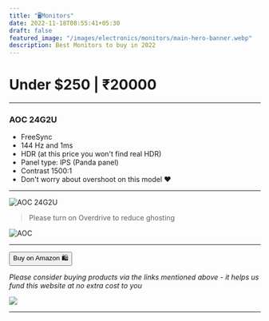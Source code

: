 ```yaml
---
title: "🖥️Monitors"
date: 2022-11-18T08:55:41+05:30
draft: false
featured_image: "/images/electronics/monitors/main-hero-banner.webp"
description: Best Monitors to buy in 2022
---
```

<link rel="stylesheet" href="/styles.css">

# Under $250 | ₹20000
___

### AOC 24G2U

- FreeSync
- 144 Hz and 1ms
- HDR (at this price you won't find real HDR)
- Panel type: IPS (Panda panel)
- Contrast 1500:1
- Don't worry about overshoot on this model ❤️
___

![AOC 24G2U](/images/electronics/monitors/aoc_24g2u.webp)

> Please turn on Overdrive to reduce ghosting 

![AOC](/images/electronics/monitors/aoc_24g2u_banner.webp)

___

<!-- | _AOC 24G2U_ | [Amazon](https://amzn.to/3TGxW4o) |
|----|---| -->

<button class="button-58" role="button" onclick="location.href='https://amzn.to/3hBe848'" >Buy on Amazon 🛍️</button>

_Please consider buying products via the links mentioned above - it helps us fund this website at no extra cost to you_

<!-- AOC 24G2U -->
<a href="https://www.amazon.in/AOC-24G2U-BK-Response-Adjustment/dp/B09NPXNB8K?crid=3B3L4Q338OCGU&keywords=AOC+24G2U&qid=1668176457&qu=eyJxc2MiOiIyLjEzIiwicXNhIjoiMC45MyIsInFzcCI6IjAuMDAifQ%3D%3D&s=computers&sprefix=%2Ccomputers%2C647&sr=1-2&linkCode=li1&tag=jinjja-21&linkId=ba3d3a5ce6d7c757e23d7826502489f4&language=en_IN&ref_=as_li_ss_il" target="_blank"><img border="0" src="//ws-in.amazon-adsystem.com/widgets/q?_encoding=UTF8&ASIN=B09NPXNB8K&Format=_SL110_&ID=AsinImage&MarketPlace=IN&ServiceVersion=20070822&WS=1&tag=jinjja-21&language=en_IN" ></a><img src="https://ir-in.amazon-adsystem.com/e/ir?t=jinjja-21&language=en_IN&l=li1&o=31&a=B09NPXNB8K" width="1" height="1" border="0" alt="" style="border:none !important; margin:0px !important;" />
___
